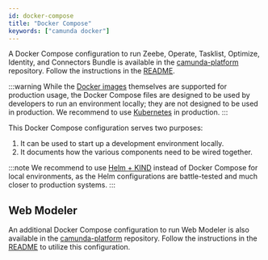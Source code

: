 ```yaml
---
id: docker-compose
title: "Docker Compose"
keywords: ["camunda docker"]
---
```


A Docker Compose configuration to run Zeebe, Operate, Tasklist, Optimize, Identity, and Connectors Bundle is available in the [camunda-platform](https://github.com/camunda/camunda-platform/blob/main/docker-compose.yaml) repository.
Follow the instructions in the [README](https://github.com/camunda/camunda-platform#using-docker-compose).

:::warning
While the [Docker images](/self-managed/setup/deploy/other/docker.md) themselves are supported for production usage, the Docker Compose files are designed to be used by developers to run an environment locally; they are not designed to be used in production. We recommend to use [Kubernetes](/self-managed/setup/install.md) in production.
:::

This Docker Compose configuration serves two purposes:

1. It can be used to start up a development environment locally.
2. It documents how the various components need to be wired together.

:::note
We recommend to use [Helm + KIND](/self-managed/setup/deploy/local/local-kubernetes-cluster.md) instead of Docker Compose for local environments, as the Helm configurations are battle-tested and much closer to production systems.
:::

## Web Modeler

An additional Docker Compose configuration to run Web Modeler is also available in the
[camunda-platform](https://github.com/camunda/camunda-platform/blob/main/docker-compose-web-modeler.yaml) repository. Follow the instructions in the [README](https://github.com/camunda/camunda-platform#web-modeler-self-managed) to utilize this configuration.
